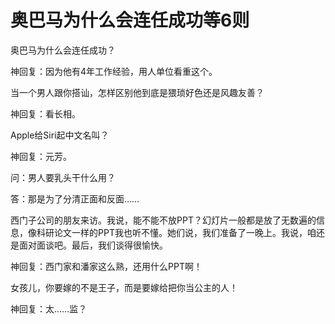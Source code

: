 # 奥巴马为什么会连任成功等6则

奥巴马为什么会连任成功？

神回复：因为他有4年工作经验，用人单位看重这个。

当一个男人跟你搭讪，怎样区别他到底是猥琐好色还是风趣友善？

神回复：看长相。

Apple给Siri起中文名叫？

神回复：元芳。

问：男人要乳头干什么用？

答：那是为了分清正面和反面……

西门子公司的朋友来访。我说，能不能不放PPT？幻灯片一般都是放了无数遍的信息，像科研论文一样的PPT我也听不懂。她们说，我们准备了一晚上。我说，咱还是面对面谈吧。最后，我们谈得很愉快。

神回复：西门家和潘家这么熟，还用什么PPT啊！

女孩儿，你要嫁的不是王子，而是要嫁给把你当公主的人！

神回复：太……监？